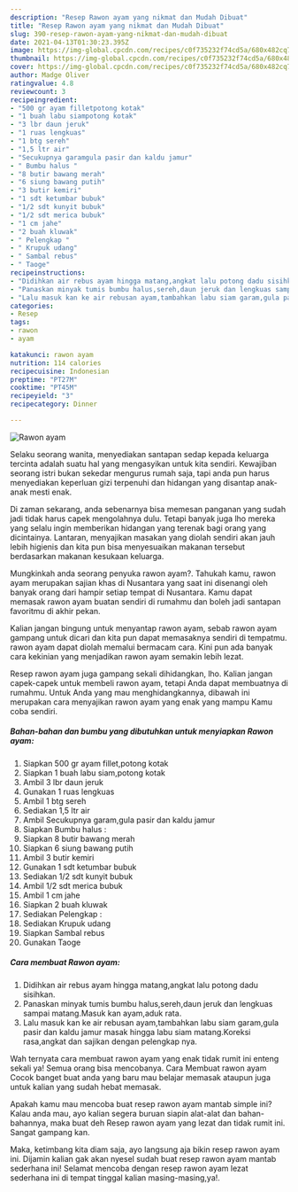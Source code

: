 ```yaml
---
description: "Resep Rawon ayam yang nikmat dan Mudah Dibuat"
title: "Resep Rawon ayam yang nikmat dan Mudah Dibuat"
slug: 390-resep-rawon-ayam-yang-nikmat-dan-mudah-dibuat
date: 2021-04-13T01:30:23.395Z
image: https://img-global.cpcdn.com/recipes/c0f735232f74cd5a/680x482cq70/rawon-ayam-foto-resep-utama.jpg
thumbnail: https://img-global.cpcdn.com/recipes/c0f735232f74cd5a/680x482cq70/rawon-ayam-foto-resep-utama.jpg
cover: https://img-global.cpcdn.com/recipes/c0f735232f74cd5a/680x482cq70/rawon-ayam-foto-resep-utama.jpg
author: Madge Oliver
ratingvalue: 4.8
reviewcount: 3
recipeingredient:
- "500 gr ayam filletpotong kotak"
- "1 buah labu siampotong kotak"
- "3 lbr daun jeruk"
- "1 ruas lengkuas"
- "1 btg sereh"
- "1,5 ltr air"
- "Secukupnya garamgula pasir dan kaldu jamur"
- " Bumbu halus "
- "8 butir bawang merah"
- "6 siung bawang putih"
- "3 butir kemiri"
- "1 sdt ketumbar bubuk"
- "1/2 sdt kunyit bubuk"
- "1/2 sdt merica bubuk"
- "1 cm jahe"
- "2 buah kluwak"
- " Pelengkap "
- " Krupuk udang"
- " Sambal rebus"
- " Taoge"
recipeinstructions:
- "Didihkan air rebus ayam hingga matang,angkat lalu potong dadu sisihkan."
- "Panaskan minyak tumis bumbu halus,sereh,daun jeruk dan lengkuas sampai matang.Masuk kan ayam,aduk rata."
- "Lalu masuk kan ke air rebusan ayam,tambahkan labu siam garam,gula pasir dan kaldu jamur masak hingga labu siam matang.Koreksi rasa,angkat dan sajikan dengan pelengkap nya."
categories:
- Resep
tags:
- rawon
- ayam

katakunci: rawon ayam 
nutrition: 114 calories
recipecuisine: Indonesian
preptime: "PT27M"
cooktime: "PT45M"
recipeyield: "3"
recipecategory: Dinner

---
```



![Rawon ayam](https://img-global.cpcdn.com/recipes/c0f735232f74cd5a/680x482cq70/rawon-ayam-foto-resep-utama.jpg)

Selaku seorang wanita, menyediakan santapan sedap kepada keluarga tercinta adalah suatu hal yang mengasyikan untuk kita sendiri. Kewajiban seorang istri bukan sekedar mengurus rumah saja, tapi anda pun harus menyediakan keperluan gizi terpenuhi dan hidangan yang disantap anak-anak mesti enak.

Di zaman  sekarang, anda sebenarnya bisa memesan panganan yang sudah jadi tidak harus capek mengolahnya dulu. Tetapi banyak juga lho mereka yang selalu ingin memberikan hidangan yang terenak bagi orang yang dicintainya. Lantaran, menyajikan masakan yang diolah sendiri akan jauh lebih higienis dan kita pun bisa menyesuaikan makanan tersebut berdasarkan makanan kesukaan keluarga. 



Mungkinkah anda seorang penyuka rawon ayam?. Tahukah kamu, rawon ayam merupakan sajian khas di Nusantara yang saat ini disenangi oleh banyak orang dari hampir setiap tempat di Nusantara. Kamu dapat memasak rawon ayam buatan sendiri di rumahmu dan boleh jadi santapan favoritmu di akhir pekan.

Kalian jangan bingung untuk menyantap rawon ayam, sebab rawon ayam gampang untuk dicari dan kita pun dapat memasaknya sendiri di tempatmu. rawon ayam dapat diolah memalui bermacam cara. Kini pun ada banyak cara kekinian yang menjadikan rawon ayam semakin lebih lezat.

Resep rawon ayam juga gampang sekali dihidangkan, lho. Kalian jangan capek-capek untuk membeli rawon ayam, tetapi Anda dapat membuatnya di rumahmu. Untuk Anda yang mau menghidangkannya, dibawah ini merupakan cara menyajikan rawon ayam yang enak yang mampu Kamu coba sendiri.

<!--inarticleads1-->

##### Bahan-bahan dan bumbu yang dibutuhkan untuk menyiapkan Rawon ayam:

1. Siapkan 500 gr ayam fillet,potong kotak
1. Siapkan 1 buah labu siam,potong kotak
1. Ambil 3 lbr daun jeruk
1. Gunakan 1 ruas lengkuas
1. Ambil 1 btg sereh
1. Sediakan 1,5 ltr air
1. Ambil Secukupnya garam,gula pasir dan kaldu jamur
1. Siapkan  Bumbu halus :
1. Siapkan 8 butir bawang merah
1. Siapkan 6 siung bawang putih
1. Ambil 3 butir kemiri
1. Gunakan 1 sdt ketumbar bubuk
1. Sediakan 1/2 sdt kunyit bubuk
1. Ambil 1/2 sdt merica bubuk
1. Ambil 1 cm jahe
1. Siapkan 2 buah kluwak
1. Sediakan  Pelengkap :
1. Sediakan  Krupuk udang
1. Siapkan  Sambal rebus
1. Gunakan  Taoge




<!--inarticleads2-->

##### Cara membuat Rawon ayam:

1. Didihkan air rebus ayam hingga matang,angkat lalu potong dadu sisihkan.
1. Panaskan minyak tumis bumbu halus,sereh,daun jeruk dan lengkuas sampai matang.Masuk kan ayam,aduk rata.
1. Lalu masuk kan ke air rebusan ayam,tambahkan labu siam garam,gula pasir dan kaldu jamur masak hingga labu siam matang.Koreksi rasa,angkat dan sajikan dengan pelengkap nya.




Wah ternyata cara membuat rawon ayam yang enak tidak rumit ini enteng sekali ya! Semua orang bisa mencobanya. Cara Membuat rawon ayam Cocok banget buat anda yang baru mau belajar memasak ataupun juga untuk kalian yang sudah hebat memasak.

Apakah kamu mau mencoba buat resep rawon ayam mantab simple ini? Kalau anda mau, ayo kalian segera buruan siapin alat-alat dan bahan-bahannya, maka buat deh Resep rawon ayam yang lezat dan tidak rumit ini. Sangat gampang kan. 

Maka, ketimbang kita diam saja, ayo langsung aja bikin resep rawon ayam ini. Dijamin kalian gak akan nyesel sudah buat resep rawon ayam mantab sederhana ini! Selamat mencoba dengan resep rawon ayam lezat sederhana ini di tempat tinggal kalian masing-masing,ya!.

